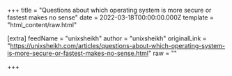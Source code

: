 
+++
title = "Questions about which operating system is more secure or fastest makes no sense"
date = 2022-03-18T00:00:00.000Z
template = "html_content/raw.html"

[extra]
feedName = "unixsheikh"
author = "unixsheikh"
originalLink = "https://unixsheikh.com/articles/questions-about-which-operating-system-is-more-secure-or-fastest-makes-no-sense.html"
raw = ""

+++

